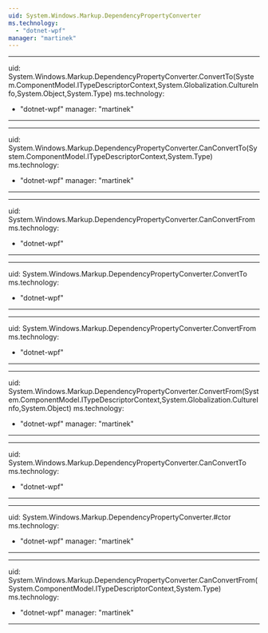 ```yaml
---
uid: System.Windows.Markup.DependencyPropertyConverter
ms.technology: 
  - "dotnet-wpf"
manager: "martinek"
---
```


---
uid: System.Windows.Markup.DependencyPropertyConverter.ConvertTo(System.ComponentModel.ITypeDescriptorContext,System.Globalization.CultureInfo,System.Object,System.Type)
ms.technology: 
  - "dotnet-wpf"
manager: "martinek"
---

---
uid: System.Windows.Markup.DependencyPropertyConverter.CanConvertTo(System.ComponentModel.ITypeDescriptorContext,System.Type)
ms.technology: 
  - "dotnet-wpf"
manager: "martinek"
---

---
uid: System.Windows.Markup.DependencyPropertyConverter.CanConvertFrom
ms.technology: 
  - "dotnet-wpf"
---

---
uid: System.Windows.Markup.DependencyPropertyConverter.ConvertTo
ms.technology: 
  - "dotnet-wpf"
---

---
uid: System.Windows.Markup.DependencyPropertyConverter.ConvertFrom
ms.technology: 
  - "dotnet-wpf"
---

---
uid: System.Windows.Markup.DependencyPropertyConverter.ConvertFrom(System.ComponentModel.ITypeDescriptorContext,System.Globalization.CultureInfo,System.Object)
ms.technology: 
  - "dotnet-wpf"
manager: "martinek"
---

---
uid: System.Windows.Markup.DependencyPropertyConverter.CanConvertTo
ms.technology: 
  - "dotnet-wpf"
---

---
uid: System.Windows.Markup.DependencyPropertyConverter.#ctor
ms.technology: 
  - "dotnet-wpf"
manager: "martinek"
---

---
uid: System.Windows.Markup.DependencyPropertyConverter.CanConvertFrom(System.ComponentModel.ITypeDescriptorContext,System.Type)
ms.technology: 
  - "dotnet-wpf"
manager: "martinek"
---
